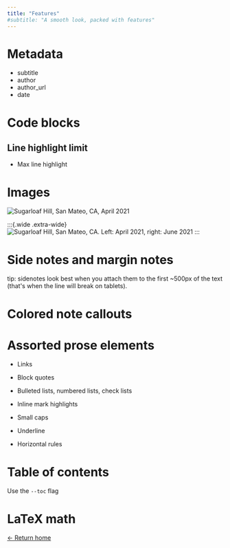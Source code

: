 ```yaml
---
title: "Features"
#subtitle: "A smooth look, packed with features"
---
```


# Metadata

- subtitle
- author
- author_url
- date

# Code blocks


## Line highlight limit

- Max line highlight

# Images

![Sugarloaf Hill, San Mateo, CA, April 2021](../img/sugarloaf-hill-forest-green.jpg)

:::{.wide .extra-wide}
![Sugarloaf Hill, San Mateo, CA. Left: April 2021, right: June 2021](../img/sugarloaf-hill-trail-april-june.jpg)
:::

# Side notes and margin notes

tip: sidenotes look best when you attach them to the first ~500px of the text
(that's when the line will break on tablets).

# Colored note callouts

# Assorted prose elements

- Links

- Block quotes

- Bulleted lists, numbered lists, check lists

- Inline mark highlights

- Small caps

- Underline

- Horizontal rules


# Table of contents

Use the `--toc` flag

# LaTeX math

<p class="signoff">
  <a href="..">← Return home</a>
</p>
